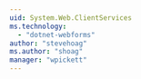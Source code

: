 ```yaml
---
uid: System.Web.ClientServices
ms.technology: 
  - "dotnet-webforms"
author: "stevehoag"
ms.author: "shoag"
manager: "wpickett"
---
```

